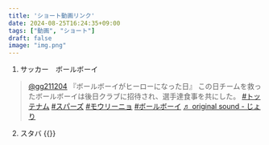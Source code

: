 ```yaml
---
title: 'ショート動画リンク'
date: 2024-08-25T16:24:35+09:00
tags: ["動画", "ショート"]
draft: false
image: "img.png"
---
```

1. サッカー　ボールボーイ

<blockquote class="tiktok-embed" cite="https://www.tiktok.com/@gg211204/video/7398347526975294738" data-video-id="7398347526975294738" style="max-width: 605px;min-width: 325px;" > <section> <a target="_blank" title="@gg211204" href="https://www.tiktok.com/@gg211204?refer=embed">@gg211204</a> 『ボールボーイがヒーローになった日』 この日チームを救ったボールボーイは後日クラブに招待され、選手達食事を共にした。 <a title="トッテナム" target="_blank" href="https://www.tiktok.com/tag/%E3%83%88%E3%83%83%E3%83%86%E3%83%8A%E3%83%A0?refer=embed">#トッテナム</a> <a title="スパーズ" target="_blank" href="https://www.tiktok.com/tag/%E3%82%B9%E3%83%91%E3%83%BC%E3%82%BA?refer=embed">#スパーズ</a> <a title="モウリーニョ" target="_blank" href="https://www.tiktok.com/tag/%E3%83%A2%E3%82%A6%E3%83%AA%E3%83%BC%E3%83%8B%E3%83%A7?refer=embed">#モウリーニョ</a> <a title="ボールボーイ" target="_blank" href="https://www.tiktok.com/tag/%E3%83%9C%E3%83%BC%E3%83%AB%E3%83%9C%E3%83%BC%E3%82%A4?refer=embed">#ボールボーイ</a> <a target="_blank" title="♬ original sound  - じょり" href="https://www.tiktok.com/music/original-sound-じょり-7398347563419601680?refer=embed">♬ original sound  - じょり</a> </section> </blockquote> <script async src="https://www.tiktok.com/embed.js"></script>

2. スタバ
{{<youtube P3pSGIWng-E>}}
